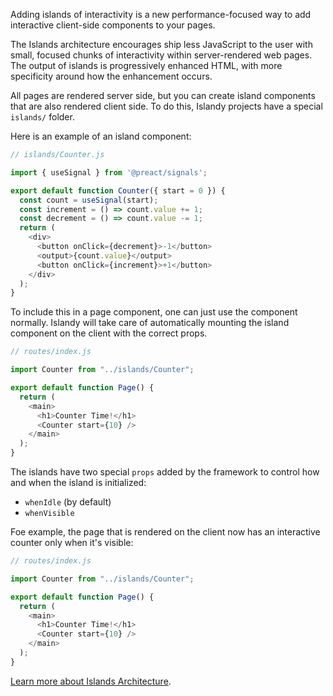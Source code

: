 Adding islands of interactivity is a new performance-focused way to add interactive client-side components to your pages.

The Islands architecture encourages ship less JavaScript to the user with small, focused chunks of interactivity within server-rendered web pages. The output of islands is progressively enhanced HTML, with more specificity around how the enhancement occurs.

All pages are rendered server side, but you can create island components that are also rendered client side. To do this, Islandy projects have a special `islands/` folder.

Here is an example of an island component:

```js
// islands/Counter.js

import { useSignal } from '@preact/signals';

export default function Counter({ start = 0 }) {
  const count = useSignal(start);
  const increment = () => count.value += 1;
  const decrement = () => count.value -= 1;
  return (
    <div>
      <button onClick={decrement}>-1</button>
      <output>{count.value}</output>
      <button onClick={increment}>+1</button>
    </div>
  );
}
```

To include this in a page component, one can just use the component normally. Islandy will take care of automatically mounting the island component on the client with the correct props.


```js
// routes/index.js

import Counter from "../islands/Counter";

export default function Page() {
  return (
    <main>
      <h1>Counter Time!</h1>
      <Counter start={10} />
    </main>
  );
}
```

The islands have two special `props` added by the framework to control how and when the island is initialized:

- `whenIdle` (by default)
- `whenVisible`

Foe example, the page that is rendered on the client now has an interactive counter only when it's visible:

```js
// routes/index.js

import Counter from "../islands/Counter";

export default function Page() {
  return (
    <main>
      <h1>Counter Time!</h1>
      <Counter start={10} />
    </main>
  );
}
```

[Learn more about Islands Architecture](https://jasonformat.com/islands-architecture/).
